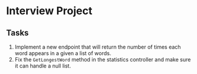 # Interview Project

## Tasks

1. Implement a new endpoint that will return the number of times each word appears in a given a list of words.
2. Fix the `GetLongestWord` method in the statistics controller and make sure it can handle a null list.
